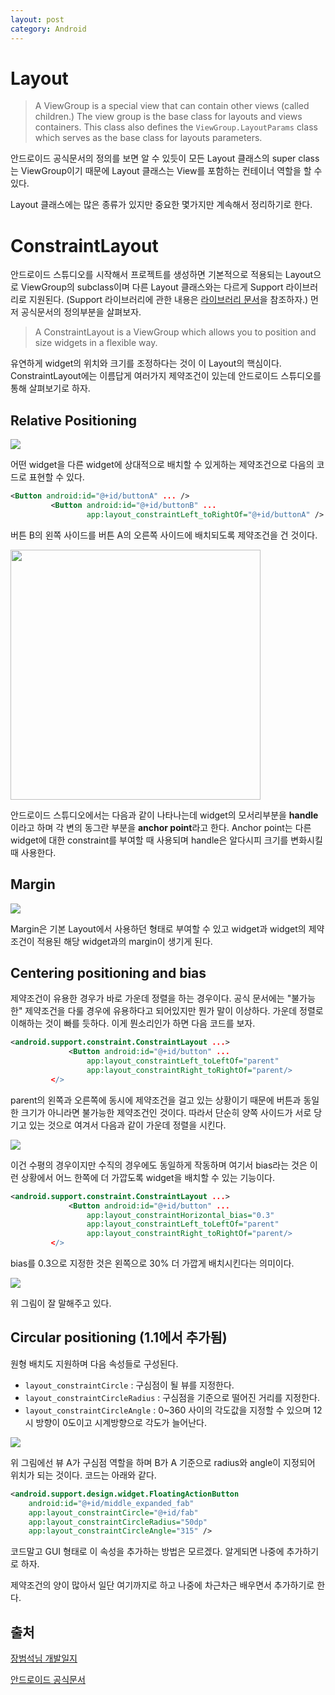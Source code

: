 ```yaml
---
layout: post
category: Android
---
```


# Layout

> A ViewGroup is a special view that can contain other views (called children.) The view group is the base class for layouts and views containers. This class also defines the `ViewGroup.LayoutParams` class which serves as the base class for layouts parameters.

안드로이드 공식문서의 정의를 보면 알 수 있듯이 모든 Layout 클래스의 super class는 ViewGroup이기 때문에 Layout 클래스는 View를 포함하는 컨테이너 역할을 할 수 있다.

Layout 클래스에는 많은 종류가 있지만 중요한 몇가지만 계속해서 정리하기로 한다.

# ConstraintLayout

안드로이드 스튜디오를 시작해서 프로젝트를 생성하면 기본적으로 적용되는 Layout으로 ViewGroup의 subclass이며 다른 Layout 클래스와는 다르게 Support 라이브러리로 지원된다. (Support 라이브러리에 관한 내용은 [라이브러리 문서](https://developer.android.com/topic/libraries/support-library/?hl=ko)을 참조하자.) 먼저 공식문서의 정의부분을 살펴보자.

> A ConstraintLayout is a ViewGroup which allows you to position and size widgets in a flexible way.

유연하게 widget의 위치와 크기를 조정하다는 것이 이 Layout의 핵심이다. ConstraintLayout에는 이름답게 여러가지 제약조건이 있는데 안드로이드 스튜디오를 통해 살펴보기로 하자.

## Relative Positioning

<img src="https://developer.android.com/reference/android/support/constraint/resources/images/relative-positioning.png">

어떤 widget을 다른 widget에 상대적으로 배치할 수 있게하는 제약조건으로 다음의 코드로 표현할 수 있다.

```xml
<Button android:id="@+id/buttonA" ... />
         <Button android:id="@+id/buttonB" ...
                 app:layout_constraintLeft_toRightOf="@+id/buttonA" />
```

버튼 B의 왼쪽 사이드를 버튼 A의 오른쪽 사이드에 배치되도록 제약조건을 건 것이다. 

<img src="https://user-images.githubusercontent.com/35518072/41889065-73c56826-7943-11e8-88d6-ba7712fe74ef.JPG" height="400px">



안드로이드 스튜디오에서는 다음과 같이 나타나는데 widget의 모서리부분을 **handle**이라고 하며 각 변의 동그란 부분을 **anchor point**라고 한다. Anchor point는 다른 widget에 대한 constraint를 부여할 때 사용되며 handle은 알다시피 크기를 변화시킬 때 사용한다.

## Margin

<img src="https://developer.android.com/reference/android/support/constraint/resources/images/relative-positioning-margin.png">

Margin은 기본 Layout에서 사용하던 형태로 부여할 수 있고 widget과 widget의 제약조건이 적용된 해당 widget과의 margin이 생기게 된다.

## Centering positioning and bias

제약조건이 유용한 경우가 바로 가운데 정렬을 하는 경우이다. 공식 문서에는 "불가능한" 제약조건을 다룰 경우에 유용하다고 되어있지만 뭔가 말이 이상하다. 가운데 정렬로 이해하는 것이 빠를 듯하다. 이게 뭔소리인가 하면 다음 코드를 보자.

```xml
<android.support.constraint.ConstraintLayout ...>
             <Button android:id="@+id/button" ...
                 app:layout_constraintLeft_toLeftOf="parent"
                 app:layout_constraintRight_toRightOf="parent/>
         </>
```

parent의 왼쪽과 오른쪽에 동시에 제약조건을 걸고 있는 상황이기 때문에 버튼과 동일한 크기가 아니라면 불가능한 제약조건인 것이다. 따라서 단순히 양쪽 사이드가 서로 당기고 있는 것으로 여겨서 다음과 같이 가운데 정렬을 시킨다.

<img src="https://developer.android.com/reference/android/support/constraint/resources/images/centering-positioning.png">

이건 수평의 경우이지만 수직의 경우에도 동일하게 작동하며 여기서 bias라는 것은 이런 상황에서 어느 한쪽에 더 가깝도록 widget을 배치할 수 있는 기능이다.

```xml
<android.support.constraint.ConstraintLayout ...>
             <Button android:id="@+id/button" ...
                 app:layout_constraintHorizontal_bias="0.3"
                 app:layout_constraintLeft_toLeftOf="parent"
                 app:layout_constraintRight_toRightOf="parent/>
         </>
```

bias를 0.3으로 지정한 것은 왼쪽으로 30% 더 가깝게 배치시킨다는 의미이다.

<img src="https://developer.android.com/reference/android/support/constraint/resources/images/centering-positioning-bias.png">

위 그림이 잘 말해주고 있다.

## Circular positioning (1.1에서 추가됨)

원형 배치도 지원하며 다음 속성들로 구성된다.

* `layout_constraintCircle` : 구심점이 될 뷰를 지정한다.
* `layout_constraintCircleRadius` : 구심점을 기준으로 떨어진 거리를 지정한다.
* `layout_constraintCircleAngle` : 0~360 사이의 각도값을 지정할 수 있으며 12시 방향이 0도이고 시계방향으로 각도가 늘어난다.

<img src="https://user-images.githubusercontent.com/35518072/41889641-a839d634-7946-11e8-8c28-1b834ab32c77.JPG">

위 그림에선 뷰 A가 구심점 역할을 하며 B가 A 기준으로 radius와 angle이 지정되어 위치가 되는 것이다. 코드는 아래와 같다.

```xml
<android.support.design.widget.FloatingActionButton
    android:id="@+id/middle_expanded_fab"
    app:layout_constraintCircle="@+id/fab"
    app:layout_constraintCircleRadius="50dp"
    app:layout_constraintCircleAngle="315" />
```

코드말고 GUI 형태로 이 속성을 추가하는 방법은 모르겠다. 알게되면 나중에 추가하기로 하자.

제약조건의 양이 많아서 일단 여기까지로 하고 나중에 차근차근 배우면서 추가하기로 한다.

## 출처

[장범석님 개발일지](http://dktfrmaster.blogspot.com/2016/09/constraintlayout.html)

[안드로이드 공식문서](https://developer.android.com/reference/android/support/constraint/ConstraintLayout)

